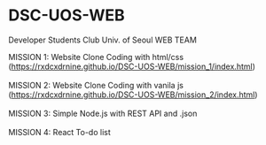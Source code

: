 # DSC-UOS-WEB
Developer Students Club Univ. of Seoul WEB TEAM

MISSION 1: Website Clone Coding with html/css  
(https://rxdcxdrnine.github.io/DSC-UOS-WEB/mission_1/index.html)  
<br>
MISSION 2: Website Clone Coding with vanila js  
(https://rxdcxdrnine.github.io/DSC-UOS-WEB/mission_2/index.html)  
<br>
MISSION 3: Simple Node.js with REST API and .json  
<br>
MISSION 4: React To-do list  

